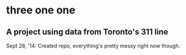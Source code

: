 three one one
===========================

A project using data from Toronto's 311 line
--------------

Sept 28, '14: Created repo, everything's pretty messy right now though. 

